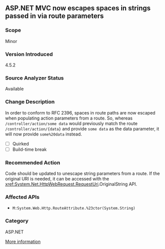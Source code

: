 ## ASP.NET MVC now escapes spaces in strings passed in via route parameters

### Scope
Minor

### Version Introduced
4.5.2

### Source Analyzer Status
Available

### Change Description
In order to conform to RFC 2396, spaces in route paths are now escaped when populating action parameters from a route. So, whereas  `/controller/action/some data` would previously match the route `/controller/action/{data}` and provide `some data` as the data parameter, it will now provide `some%20data` instead.

- [ ] Quirked
- [ ] Build-time break

### Recommended Action
Code should be updated to unescape string parameters from a route. If the original URI is needed, it can be accessed with the <xref:System.Net.HttpWebRequest.RequestUri>.OriginalString API.

### Affected APIs
* `M:System.Web.Http.RouteAttribute.%23ctor(System.String)`

### Category
ASP.NET

[More information](http://connect.microsoft.com/VisualStudio/feedback/details/878827/issues-with-encoding-in-web-api-in-4-5-2)

<!--
    ### Notes
    Single-diagnostic compilation action analyzer
-->

<!-- breaking change id: 125 -->
